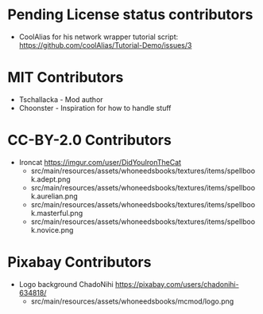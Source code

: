 # Pending License status contributors

* CoolAlias for his network wrapper tutorial script: https://github.com/coolAlias/Tutorial-Demo/issues/3

# MIT Contributors

* Tschallacka - Mod author
* Choonster - Inspiration for how to handle stuff

# CC-BY-2.0 Contributors

* Ironcat https://imgur.com/user/DidYouIronTheCat
  * src/main/resources/assets/whoneedsbooks/textures/items/spellbook.adept.png
  * src/main/resources/assets/whoneedsbooks/textures/items/spellbook.aurelian.png
  * src/main/resources/assets/whoneedsbooks/textures/items/spellbook.masterful.png
  * src/main/resources/assets/whoneedsbooks/textures/items/spellbook.novice.png
  
# Pixabay Contributors

* Logo background ChadoNihi https://pixabay.com/users/chadonihi-634818/
  * src/main/resources/assets/whoneedsbooks/mcmod/logo.png
  